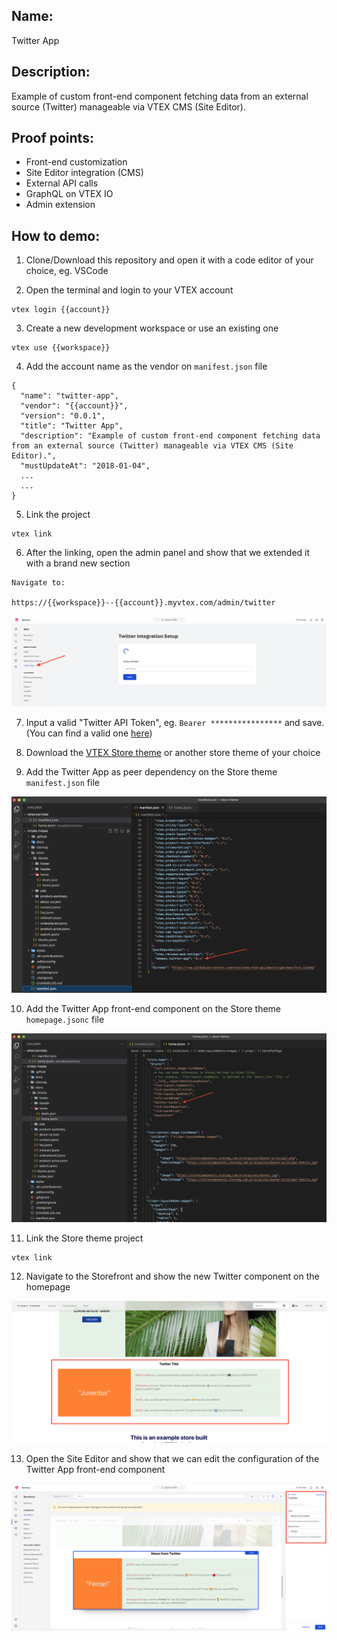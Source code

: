 ## Name:
Twitter App

## Description:
Example of custom front-end component fetching data from an external source (Twitter) manageable via VTEX CMS (Site Editor).

## Proof points:
- Front-end customization
- Site Editor integration (CMS)
- External API calls
- GraphQL on VTEX IO
- Admin extension

## How to demo:

1. Clone/Download this repository and open it with a code editor of your choice, eg. VSCode

2. Open the terminal and login to your VTEX account

```
vtex login {{account}}
```

3. Create a new development workspace or use an existing one

```
vtex use {{workspace}}
```

4. Add the account name as the vendor on `manifest.json` file

```
{
  "name": "twitter-app",
  "vendor": "{{account}}",
  "version": "0.0.1",
  "title": "Twitter App",
  "description": "Example of custom front-end component fetching data from an external source (Twitter) manageable via VTEX CMS (Site Editor).",
  "mustUpdateAt": "2018-01-04",
  ...
  ...
}
```

5. Link the project

```
vtex link
```

6. After the linking, open the admin panel and show that we extended it with a brand new section

```
Navigate to:

https://{{workspace}}--{{account}}.myvtex.com/admin/twitter

```

![Twitter App](./images/twitter-app-1.png)

7. Input a valid "Twitter API Token", eg. `Bearer ****************` and save. (You can find a valid one [here](https://docs.google.com/document/d/1rXFcquMX0I5IGXaLs7jxUeTez1utJut1JOCSORaLo40/edit?usp=sharing))

8. Download the [VTEX Store theme](https://github.com/vtex-apps/store-theme) or another store theme of your choice

9. Add the Twitter App as peer dependency on the Store theme `manifest.json` file

![Twitter App](./images/twitter-app-2.png)

10. Add the Twitter App front-end component on the Store theme `homepage.jsonc` file

![Twitter App](./images/twitter-app-3.png)

11. Link the Store theme project

```
vtex link
```

12. Navigate to the Storefront and show the new Twitter component on the homepage

![Twitter App](./images/twitter-app-4.png)

13. Open the Site Editor and show that we can edit the configuration of the Twitter App front-end component

![Twitter App](./images/twitter-app-5.png)

